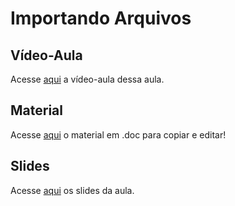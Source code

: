 # Importando Arquivos

## Vídeo-Aula
Acesse [aqui](https://drive.google.com/file/d/1gUQSFTSFUOOpZ4NBfwpfbvl9woo8KgIT/view?usp=sharing) a vídeo-aula dessa aula.

## Material 
Acesse [aqui](https://docs.google.com/document/d/17JHIHF0rBJiEQIrj7TRqOkseJu5fTB9rQCP0lIWC2pk/edit?usp=sharing) o material em .doc para copiar e editar!

## Slides
Acesse [aqui](https://www.canva.com/design/DAGGcEgl7_w/GZgPVrcd6yOpSSfGHtNOEA/edit?utm_content=DAGGcEgl7_w&utm_campaign=designshare&utm_medium=link2&utm_source=sharebutton) os slides da aula.
